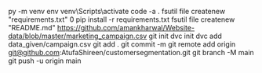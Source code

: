 py -m venv env
venv\Scripts\activate
code -a .
fsutil file createnew "requirements.txt" 0
pip install -r requirements.txt
fsutil file createnew "README.md"
https://github.com/amankharwal/Website-data/blob/master/marketing_campaign.csv
git init
dvc init
dvc add data_given/campaign.csv
git add . 
git commit -m
git remote add origin git@github.com:AtufaShireen/customersegmentation.git
git branch -M main
git push -u origin main